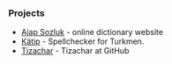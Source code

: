 ### Projects

- [Ajap Sozluk](https://ajapsozluk.com) - online dictionary website
- [Kätip](https://ajapsozluk.com/katip) - Spellchecker for Turkmen.
- [Tizachar](https://github.com/berkesas/tizachar) - Tizachar at GitHub